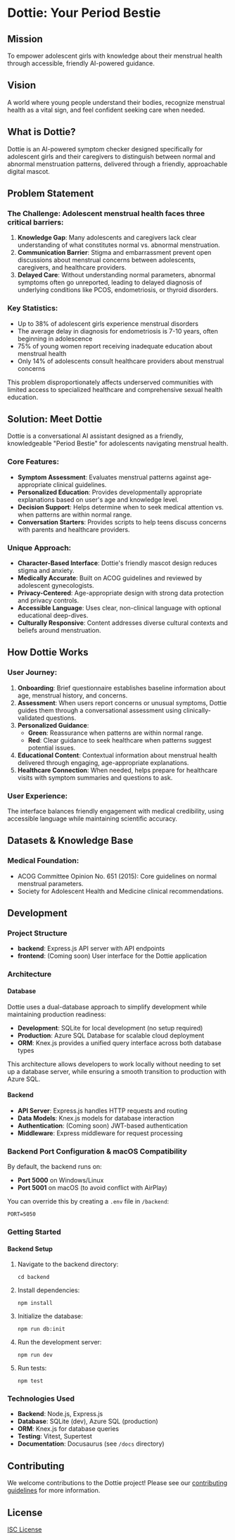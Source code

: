 # Dottie: Your Period Bestie

## Mission
To empower adolescent girls with knowledge about their menstrual health through accessible, friendly AI-powered guidance.

## Vision
A world where young people understand their bodies, recognize menstrual health as a vital sign, and feel confident seeking care when needed.

## What is Dottie?
Dottie is an AI-powered symptom checker designed specifically for adolescent girls and their caregivers to distinguish between normal and abnormal menstruation patterns, delivered through a friendly, approachable digital mascot.

## Problem Statement

### The Challenge: Adolescent menstrual health faces three critical barriers:

1. **Knowledge Gap**: Many adolescents and caregivers lack clear understanding of what constitutes normal vs. abnormal menstruation.
2. **Communication Barrier**: Stigma and embarrassment prevent open discussions about menstrual concerns between adolescents, caregivers, and healthcare providers.
3. **Delayed Care**: Without understanding normal parameters, abnormal symptoms often go unreported, leading to delayed diagnosis of underlying conditions like PCOS, endometriosis, or thyroid disorders.

### Key Statistics:
- Up to 38% of adolescent girls experience menstrual disorders
- The average delay in diagnosis for endometriosis is 7-10 years, often beginning in adolescence
- 75% of young women report receiving inadequate education about menstrual health
- Only 14% of adolescents consult healthcare providers about menstrual concerns

This problem disproportionately affects underserved communities with limited access to specialized healthcare and comprehensive sexual health education.

## Solution: Meet Dottie

Dottie is a conversational AI assistant designed as a friendly, knowledgeable "Period Bestie" for adolescents navigating menstrual health.

### Core Features:

- **Symptom Assessment**: Evaluates menstrual patterns against age-appropriate clinical guidelines.
- **Personalized Education**: Provides developmentally appropriate explanations based on user's age and knowledge level.
- **Decision Support**: Helps determine when to seek medical attention vs. when patterns are within normal range.
- **Conversation Starters**: Provides scripts to help teens discuss concerns with parents and healthcare providers.

### Unique Approach:

- **Character-Based Interface**: Dottie's friendly mascot design reduces stigma and anxiety.
- **Medically Accurate**: Built on ACOG guidelines and reviewed by adolescent gynecologists.
- **Privacy-Centered**: Age-appropriate design with strong data protection and privacy controls.
- **Accessible Language**: Uses clear, non-clinical language with optional educational deep-dives.
- **Culturally Responsive**: Content addresses diverse cultural contexts and beliefs around menstruation.

## How Dottie Works

### User Journey:

1. **Onboarding**: Brief questionnaire establishes baseline information about age, menstrual history, and concerns.
2. **Assessment**: When users report concerns or unusual symptoms, Dottie guides them through a conversational assessment using clinically-validated questions.
3. **Personalized Guidance**:
   - **Green**: Reassurance when patterns are within normal range.
   - **Red**: Clear guidance to seek healthcare when patterns suggest potential issues.
4. **Educational Content**: Contextual information about menstrual health delivered through engaging, age-appropriate explanations.
5. **Healthcare Connection**: When needed, helps prepare for healthcare visits with symptom summaries and questions to ask.

### User Experience:
The interface balances friendly engagement with medical credibility, using accessible language while maintaining scientific accuracy.

## Datasets & Knowledge Base

### Medical Foundation:
- ACOG Committee Opinion No. 651 (2015): Core guidelines on normal menstrual parameters.
- Society for Adolescent Health and Medicine clinical recommendations.

## Development

### Project Structure
- **backend**: Express.js API server with API endpoints
- **frontend**: (Coming soon) User interface for the Dottie application

### Architecture

#### Database
Dottie uses a dual-database approach to simplify development while maintaining production readiness:

- **Development**: SQLite for local development (no setup required)
- **Production**: Azure SQL Database for scalable cloud deployment
- **ORM**: Knex.js provides a unified query interface across both database types

This architecture allows developers to work locally without needing to set up a database server, while ensuring a smooth transition to production with Azure SQL.

#### Backend
- **API Server**: Express.js handles HTTP requests and routing
- **Data Models**: Knex.js models for database interaction
- **Authentication**: (Coming soon) JWT-based authentication
- **Middleware**: Express middleware for request processing

### Backend Port Configuration & macOS Compatibility

By default, the backend runs on:

- **Port 5000** on Windows/Linux
- **Port 5001** on macOS (to avoid conflict with AirPlay)

You can override this by creating a `.env` file in `/backend`:

```env
PORT=5050
```

### Getting Started

#### Backend Setup
1. Navigate to the backend directory:
   ```
   cd backend
   ```

2. Install dependencies:
   ```
   npm install
   ```

3. Initialize the database:
   ```
   npm run db:init
   ```

4. Run the development server:
   ```
   npm run dev
   ```

5. Run tests:
   ```
   npm test
   ```

### Technologies Used
- **Backend**: Node.js, Express.js
- **Database**: SQLite (dev), Azure SQL (production)
- **ORM**: Knex.js for database queries
- **Testing**: Vitest, Supertest
- **Documentation**: Docusaurus (see `/docs` directory)

## Contributing
We welcome contributions to the Dottie project! Please see our [contributing guidelines](CONTRIBUTING.md) for more information.

## License
[ISC License](LICENSE)
